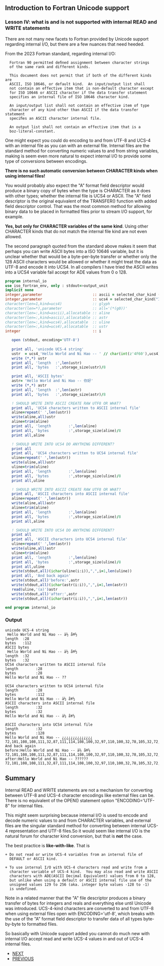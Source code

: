 ## Introduction to Fortran Unicode support
### Lesson IV:  what is and is not supported with internal READ and WRITE statements

   There are not many new facets to Fortran provided by Unicode support regarding
   internal I/O, but there are a few nuances that need heeded.

   From the 2023 Fortran standard, regarding internal I/O:

      Fortran 90 permitted deﬁned assignment between character strings
      of the same rank and different kinds.
   
      This document does not permit that if both of the different kinds are
      ASCII, ISO 10646, or default kind.  An input/output list shall
      not contain an effective item that is non-default character except
      for ISO 10646 or ASCII character if the data transfer statement
      specifies an internal file of ISO 10646 character kind.
   
      An input/output list shall not contain an effective item of type
      character of any kind other than ASCII if the data transfer statement
      speciﬁes an ASCII character internal file.
   
      An output list shall not contain an effective item that is a
      boz-literal-constant.

   One might expect you could do encoding to and from UTF-8 and UCS-4
   with an internal file as you can with an external file. Internal
   files are the standard method for converting numeric values to and
   from string variables, making is seem even more natural to expect 
   internal I/O to provide some type of conversions between encodings.

   __There is no such automatic conversion between CHARACTER kinds 
   when using internal files!__

   You would probably also expect the "A" format field descriptor would
   produce a binary copy of bytes when the type is CHARACTER as it does
   with other types; whether the internal file is UCS4 or ASCII. The
   "A" field descriptor is the original equivalent of the TRANSFER()
   function with added field descriptor control. That was the most common
   method for allowing binary data to be placed in formatted files prior
   to stream I/O support, for example.

   __Yes, but only for CHARACTER variables of the same kind__. Using
   other CHARACTER kinds that do not match the internal file kind are
   not even allowed.

   The second paragraph quoted from the standard above makes it seem
   that perhaps you can write ASCII bytes into a ISO 10646 variable,
   but it is unclear whether that would be a byte-per-byte transfer or
   whether only the 128 ASCII characters would be allowed or whether
   it might treat the data as UTF-8 and encode it into UCS4. In all
   compilers I have tried the ASCII writes into a UCS4 variable fail
   accept for ADE values from 0 o 128.

```fortran
program internal_io
use iso_fortran_env, only : stdout=>output_unit
implicit none
integer,parameter                       :: ascii = selected_char_kind ("ascii")
integer,parameter                       :: ucs4 = selected_char_kind("ISO_10646")
character(len=1,kind=ucs4)              :: glyph
character(len=*),parameter              :: all='(*(g0))'
character(len=:,kind=ascii),allocatable :: aline
character(len=:,kind=ascii),allocatable :: astr
character(len=:,kind=ucs4),allocatable  :: uline
character(len=:,kind=ucs4),allocatable  :: ustr
integer                                 :: i

   open (stdout, encoding='UTF-8')
   
   print all, 'unicode UCS-4 string'
   ustr  = ucs4_'Hello World and Ni Hao -- ' // char(int(z'4F60'),ucs4) // char(int(z'597D'),ucs4)
   write (*,*) ustr
   print all, 'length  :',len(ustr)
   print all, 'bytes   :',storage_size(ustr)/8

   print all, 'ASCII bytes'
   astr= 'Hello World and Ni Hao -- 你好'
   write (*,*) astr
   print all, 'length  :',len(astr)
   print all, 'bytes   :',storage_size(astr)/8

   ! SHOULD WRITE INTO ASCII CREATE RAW UTF8 OR WHAT?
   print all, 'UCS4 characters written to ASCII internal file'
   aline=repeat(' ',len(ustr))
   write(aline,all)ustr
   aline=trim(aline)
   print all, 'length        :',len(aline)
   print all, 'bytes         :',storage_size(aline)/8
   print all,aline

   ! SHOULD WRITE INTO UCS4 DO ANYTHING DIFFERENT?
   print all
   print all, 'UCS4 characters written to UCS4 internal file'
   uline=repeat(' ',len(ustr))
   write(uline,all)ustr
   uline=trim(uline)
   print all, 'length        :',len(uline)
   print all, 'bytes         :',storage_size(uline)/8
   print all,uline

   ! SHOULD WRITE INTO ASCII CREATE RAW UTF8 OR WHAT?
   print all, 'ASCII characters into ASCII internal file'
   aline=repeat(' ',len(astr))
   write(aline,all)astr
   aline=trim(aline)
   print all, 'length        :',len(aline)
   print all, 'bytes         :',storage_size(aline)/8
   print all,aline

   ! SHOULD WRITE INTO UCS4 DO ANYTHING DIFFERENT?
   print all
   print all, 'ASCII characters into UCS4 internal file'
   uline=repeat(' ',len(astr))
   write(uline,all)astr
   uline=trim(uline)
   print all, 'length        :',len(uline)
   print all, 'bytes         :',storage_size(uline)/8
   print all,uline
   write(stdout,all)(ichar(uline(i:i)),",",i=1,len(uline))
   print all, 'And back again'
   write(stdout,all)'before:',astr
   write(stdout,all)(ichar(astr(i:i)),",",i=1,len(astr))
   read(uline,'(a)')astr
   write(stdout,all)'after:',astr
   write(stdout,all)(ichar(astr(i:i)),",",i=1,len(astr))

end program internal_io
```
### Output
```text
unicode UCS-4 string
 Hello World and Ni Hao -- ä½ å¥½
length  :28
bytes   :112
ASCII bytes
 Hello World and Ni Hao -- ä½ å¥½
length  :32
bytes   :32
UCS4 characters written to ASCII internal file
length        :28
bytes         :28
Hello World and Ni Hao -- ??

UCS4 characters written to UCS4 internal file
length        :28
bytes         :112
Hello World and Ni Hao -- ä½ å¥½
ASCII characters into ASCII internal file
length        :32
bytes         :32
Hello World and Ni Hao -- ä½ å¥½

ASCII characters into UCS4 internal file
length        :32
bytes         :128
Hello World and Ni Hao -- ¿¿¿¿¿¿¿¿¿¿¿¿¿¿
72,101,108,108,111,32,87,111,114,108,100,32,97,110,100,32,78,105,32,72,97,111,32,45,45,32,-28,-67,-96,-27,-91,-67,
And back again
before:Hello World and Ni Hao -- ä½ å¥½
72,101,108,108,111,32,87,111,114,108,100,32,97,110,100,32,78,105,32,72,97,111,32,45,45,32,228,189,160,229,165,189,
after:Hello World and Ni Hao -- ??????
72,101,108,108,111,32,87,111,114,108,100,32,97,110,100,32,78,105,32,72,97,111,32,45,45,32,63,63,63,63,63,63,
```
## Summary

  Internal READ and WRITE statements are not a mechanism for converting
  between UTF-8 and UCS-4 character encodings like external files
  can be. There is no equivalent of the OPEN() statement option
  "ENCODING='UTF-8" for internal files.

  This might seem surprising because internal I/O is used to encode and
  decode numeric values to and from CHARACTER variables, and external
  files are the singular standard method for converting between internal
  UCS-4 representation and UTF-8 files.So it would seem like internal
  I/O is the natural forum for character kind conversion, but that is
  __not__ the case.

  The best practice is **like-with-like**. That is 

    + Do not read or write UCS-4 variables from an internal file of
      DEFAULT or ASCII kind.

    + To use internal I/O with UCS-4 characters read and write from a
      character variable of UCS-4 kind.  You may also read and write ASCII
      characters with ADE(ASCII Decimal Equivalent) values from 0 to 128,
      but unlike when using a default or ASCII internal file use of the
      unsigned values 129 to 256 (aka. integer byte values -128 to -1)
      is undefined.

  Note in a related manner that the "A" file descriptor produces a
  binary transfer of bytes for integers and reals and everything else
  until Unicode was introduced. UCS-4-kind characters are converted to
  and from UTF-8 when using external files open with ENCODING='utf-8',
  which breaks with the use of the "A" format field descriptor to transfer
  data of all types byte-by-byte to formatted files.

  So basically with Unicode support added you cannot do much new with
  internal I/O accept read and write UCS-4 values in and out of UCS-4
  internal files.

+ [NEXT](https://github.com/lockstockandbarrel/earth/blob/main/docs/lesson3_ucs5.md)
+ [PREVIOUS](https://github.com/lockstockandbarrel/earth/blob/main/docs/lesson5_ucs4.md)
